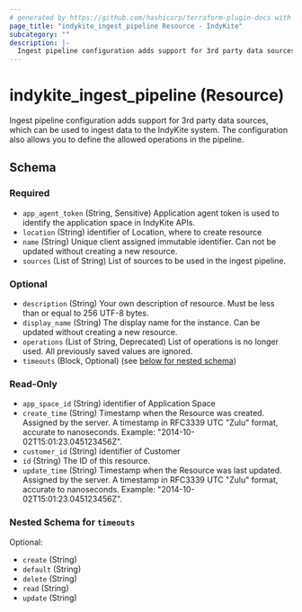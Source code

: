 ```yaml
---
# generated by https://github.com/hashicorp/terraform-plugin-docs with custom templates
page_title: "indykite_ingest_pipeline Resource - IndyKite"
subcategory: ""
description: |-
  Ingest pipeline configuration adds support for 3rd party data sources, which can be used to ingest data to the IndyKite system. The configuration also allows you to define the allowed operations in the pipeline.
---
```


# indykite_ingest_pipeline (Resource)

Ingest pipeline configuration adds support for 3rd party data sources, which can be used to ingest data to the IndyKite system. The configuration also allows you to define the allowed operations in the pipeline.



<!-- schema generated by tfplugindocs -->
## Schema

### Required

- `app_agent_token` (String, Sensitive) Application agent token is used to identify the application space in IndyKite APIs.
- `location` (String) identifier of Location, where to create resource
- `name` (String) Unique client assigned immutable identifier. Can not be updated without creating a new resource.
- `sources` (List of String) List of sources to be used in the ingest pipeline.

### Optional

- `description` (String) Your own description of resource. Must be less than or equal to 256 UTF-8 bytes.
- `display_name` (String) The display name for the instance. Can be updated without creating a new resource.
- `operations` (List of String, Deprecated) List of operations is no longer used. All previously saved values are ignored.
- `timeouts` (Block, Optional) (see [below for nested schema](#nestedblock--timeouts))

### Read-Only

- `app_space_id` (String) identifier of Application Space
- `create_time` (String) Timestamp when the Resource was created. Assigned by the server. A timestamp in RFC3339 UTC "Zulu" format, accurate to nanoseconds. Example: "2014-10-02T15:01:23.045123456Z".
- `customer_id` (String) identifier of Customer
- `id` (String) The ID of this resource.
- `update_time` (String) Timestamp when the Resource was last updated. Assigned by the server. A timestamp in RFC3339 UTC "Zulu" format, accurate to nanoseconds. Example: "2014-10-02T15:01:23.045123456Z".

<a id="nestedblock--timeouts"></a>
### Nested Schema for `timeouts`

Optional:

- `create` (String)
- `default` (String)
- `delete` (String)
- `read` (String)
- `update` (String)


